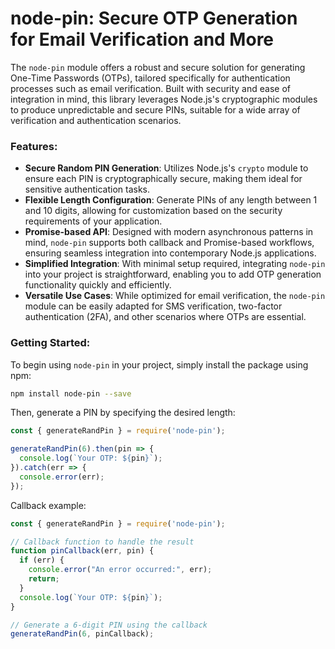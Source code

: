 # node-pin: Secure OTP Generation for Email Verification and More

The `node-pin` module offers a robust and secure solution for generating One-Time Passwords (OTPs), tailored specifically for authentication processes such as email verification. Built with security and ease of integration in mind, this library leverages Node.js's cryptographic modules to produce unpredictable and secure PINs, suitable for a wide array of verification and authentication scenarios.

### Features:

- **Secure Random PIN Generation**: Utilizes Node.js's `crypto` module to ensure each PIN is cryptographically secure, making them ideal for sensitive authentication tasks.
- **Flexible Length Configuration**: Generate PINs of any length between 1 and 10 digits, allowing for customization based on the security requirements of your application.
- **Promise-based API**: Designed with modern asynchronous patterns in mind, `node-pin` supports both callback and Promise-based workflows, ensuring seamless integration into contemporary Node.js applications.
- **Simplified Integration**: With minimal setup required, integrating `node-pin` into your project is straightforward, enabling you to add OTP generation functionality quickly and efficiently.
- **Versatile Use Cases**: While optimized for email verification, the `node-pin` module can be easily adapted for SMS verification, two-factor authentication (2FA), and other scenarios where OTPs are essential.

### Getting Started:

To begin using `node-pin` in your project, simply install the package using npm:

```bash
npm install node-pin --save
```

Then, generate a PIN by specifying the desired length:

```javascript
const { generateRandPin } = require('node-pin');

generateRandPin(6).then(pin => {
  console.log(`Your OTP: ${pin}`);
}).catch(err => {
  console.error(err);
});
```

Callback example:

```javascript
const { generateRandPin } = require('node-pin');

// Callback function to handle the result
function pinCallback(err, pin) {
  if (err) {
    console.error("An error occurred:", err);
    return;
  }
  console.log(`Your OTP: ${pin}`);
}

// Generate a 6-digit PIN using the callback
generateRandPin(6, pinCallback);
```

